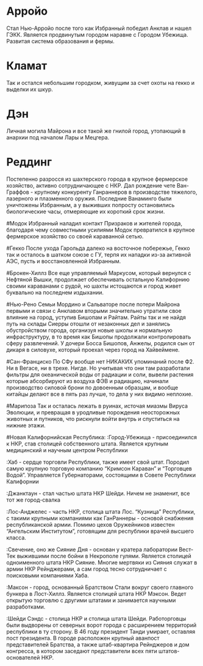 # Арройо 
Стал Нью-Арройо после того как Избранный победил Анклав и нашел ГЭКК. Является продвинутым городом наравне с Городом Убежища. Развитая система образования и фермы.

# Кламат 
Так и остался небольшим городком, живущим за счет охоты на гекко и выделки их шкур.

# Дэн 
Личная могила Майрона и все такой же гнилой город, утопающий в анархии под началом Лары и Мецгера. 

# Реддинг 
Постепенно разросся из шахтерского города в крупное фермерское хозяйство, активно сотрудничающее с НКР. Дал рождение чете Ван-Граффов - крупному конкуренту Ганраннеров в производстве тяжелого, лазерного и плазменного оружия. Последние Ванаминго были уничтожены Избранным, а у выживших попросту остановились биологические часы, отмеряющие	 их короткий срок жизни.

#Модок
Избранный наладил контакт Призраков и жителей города, благодаря чему совместными усилиями Модок превратился в крупное фермерское хозяйство со своей караванной сетью.

#Гекко
После ухода Гарольда далеко на восточное побережье, Гекко так и осталось в шатком союзе с ГУ, терпя их нападки из-за активной АЭС, пусть и восстановленной Избранным.

#Брокен-Хиллз
Все еще управляемый Маркусом, который вернулся с Нефтяной Вышки, продолжает обеспечивать остальную Калифорнию своими караванами с рудой, но шахты истощаются и город живет буквально на последнем издыхании.

#Нью-Рено
Семьи Мордино и Сальваторе после потери Майрона первыми и связи с Анклавом вторыми значительно утратили свое влияние на город, уступив Бишопам и Райтам. Райты так и не найдя путь на склады Сиерры отошли от незаконных дел и занялись обустройством города, организуя новые школы и нормальную инфраструктуру, в то время как Бишопы продолжали контролировать сферу развлечений. У дочери Босса Бишопов, Анжелы, родился сын от дикаря в силовухе, который проехал через город на Хайвеймене.

#Сан-Франциско
По СФу вообще нет НИКАКИХ упоминаний после Ф2. Ни в Вегасе, ни в трехе. Нигде. Но учитывая что они там разработали фильтры для океанической воды от радиации и соли, вывели растения которые абсорбируют из воздуха ФЭВ и радиацию, начинали производство силовой брони по довоенным образцам, и вообще китайцы делают все в пять раз лучше, то дела у них видимо неплохие.

#Марипоза 
Так и осталась лежать в руинах, источая миазмы Вируса Эволюции, и превращая в уродливые порождения неосторожных животных и путников, что рискнули войти внутрь и спуститься на нижние этажи.

#Новая Калифорнийская Республика:
  :Город-Убежища - присоединился к НКР, став столицей собственного штата. Является крупным медицинский и научным центром Республики

  :Хаб - сердце торговли Республики, также имеет свой штат. Породил самую крупную торговую компанию “Кримсон Караван” и “Торговцев Водой”. Управляется Губернаторами, состоящими в Совете Республики Калифорнии

  :Джанктаун - стал частью штата НКР Шейди. Ничем не знаменит, все тот же город-свалка

  :Лос-Анджелес - часть НКР, столица штата Лос. “Кузница” Республики, с такими крупными компаниями как ГанРаннеры - основой снабжения республиканской армии. Помимо цехов Оружейников известен “Ангельским Институтом”, готовящим для республики врачей высшего класса.

  :Свечение, оно же Сияние Дня - основан у кратера лаборатории Вест-Тек выжившими после бойни в Некрополе гулями. Является столицей одноименного штата НКР Сияние. Многие мертвяки из Сияния служат в армии НКР Рейнджерами, а сам город тесно сотрудничает с поисковыми компаниями Хаба.

  :Максон - город, основанный Братством Стали вокруг своего главного бункера в Лост-Хиллз. Является столицей штата НКР Мэксон. Ведет открытую торговлю с другими штатами и занимается научными разработками.

  :Шейди Сэндс - столица НКР и столица штата Шейди. Работорговцы были выдворены от северных ворот города с расширением территорий республики в ту сторону. В 46 году президент Танди умирает, оставляя пост президента. В городе расположен крупный аванпост представителей Братства, а также штаб-квартира Рейнджеров и дом конгресса, в котором заседают представители всех пяти штатов-основателей НКР.

